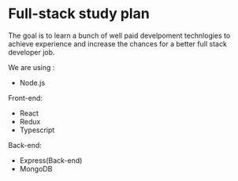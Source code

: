 # Full-stack study plan 

The goal is to learn a bunch of well paid develpoment technlogies to achieve experience and increase the chances for a better full stack developer job.  

We are using :

- Node.js

Front-end:
- React
- Redux
- Typescript

Back-end: 

- Express(Back-end)
- MongoDB
